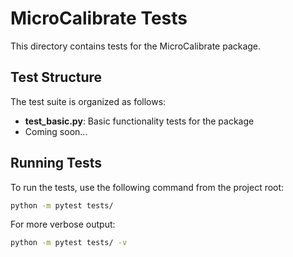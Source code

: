 # MicroCalibrate Tests

This directory contains tests for the MicroCalibrate package.

## Test Structure

The test suite is organized as follows:

- **test_basic.py**: Basic functionality tests for the package
- Coming soon...

## Running Tests

To run the tests, use the following command from the project root:

```bash
python -m pytest tests/
```

For more verbose output:

```bash
python -m pytest tests/ -v
```
